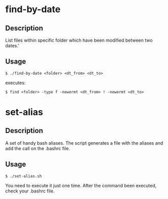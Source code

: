 
# find-by-date

## Description
List files within specific folder which have been modified between two dates.'

## Usage 

```
$ ./find-by-date <folder> <dt_from> <dt_to>
```

executes:

```
$ find <folder> -type f -newermt <dt_from> ! -newermt <dt_to>
```

# set-alias

## Description

A set of handy bash aliases. The script generates a file with the aliases and add the call on the .bashrc file.

## Usage

```
$ ./set-alias.sh
```

You need to execute it just one time. After the command been executed, check your .bashrc file.
